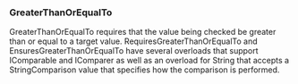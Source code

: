 ### GreaterThanOrEqualTo

GreaterThanOrEqualTo requires that the value being checked be greater than or
equal to a target value. RequiresGreaterThanOrEqualTo and EnsuresGreaterThanOrEqualTo 
have several overloads that support IComparable<T> and IComparer<T> as well as 
an overload for String that accepts a StringComparison value that specifies how 
the comparison is performed.

